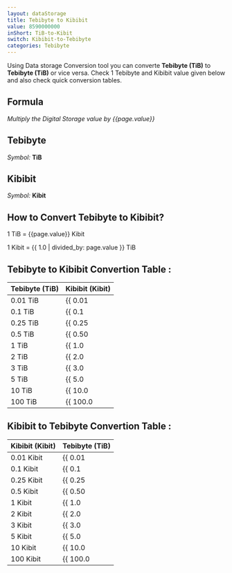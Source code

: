 ```yaml
---
layout: dataStorage
title: Tebibyte to Kibibit
value: 8590000000
inShort: TiB-to-Kibit
switch: Kibibit-to-Tebibyte
categories: Tebibyte
---
```


Using Data storage Conversion tool you can converte **Tebibyte (TiB)** to **Tebibyte (TiB)** or vice versa. Check 1 Tebibyte and Kibibit value given below and also check quick conversion tables.

## Formula
*Multiply the Digital Storage value by {{page.value}}*

## Tebibyte
*Symbol:* **TiB**

## Kibibit
*Symbol:* **Kibit**

## How to Convert Tebibyte to Kibibit?

1 TiB = {{page.value}} Kibit

1 Kibit = {{ 1.0 | divided_by: page.value }} TiB


## Tebibyte to Kibibit Convertion Table :

| Tebibyte (TiB) | Kibibit (Kibit) |
| ---- | ---- |
| 0.01 TiB | {{ 0.01 | times: page.value | round: 12 }} Kibit |
| 0.1 TiB | {{ 0.1 | times: page.value | round: 12 }} Kibit |
| 0.25 TiB | {{ 0.25 | times: page.value | round: 12 }} Kibit |
| 0.5 TiB | {{ 0.50 | times: page.value | round: 12 }} Kibit |
| 1 TiB | {{ 1.0 | times: page.value | round: 12 }} Kibit |
| 2 TiB | {{ 2.0 | times: page.value | round: 12 }} Kibit |
| 3 TiB | {{ 3.0 | times: page.value | round: 12 }} Kibit |
| 5 TiB | {{ 5.0 | times: page.value | round: 12 }} Kibit |
| 10 TiB | {{ 10.0 | times: page.value | round: 12 }} Kibit |
| 100 TiB | {{ 100.0 | times: page.value | round: 12 }} Kibit |

## Kibibit to Tebibyte Convertion Table :

| Kibibit (Kibit) | Tebibyte (TiB) |
| ---- | ---- |
| 0.01 Kibit | {{ 0.01 | divided_by: page.value | round: 12 }} TiB |
| 0.1 Kibit | {{ 0.1 | divided_by: page.value | round: 12 }} TiB |
| 0.25 Kibit | {{ 0.25 | divided_by: page.value | round: 12 }} TiB |
| 0.5 Kibit | {{ 0.50 | divided_by: page.value | round: 12 }} TiB |
| 1 Kibit | {{ 1.0 | divided_by: page.value | round: 12 }} TiB |
| 2 Kibit | {{ 2.0 | divided_by: page.value | round: 12 }} TiB |
| 3 Kibit | {{ 3.0 | divided_by: page.value | round: 12 }} TiB |
| 5 Kibit | {{ 5.0 | divided_by: page.value | round: 12 }} TiB |
| 10 Kibit | {{ 10.0 | divided_by: page.value | round: 12 }} TiB |
| 100 Kibit | {{ 100.0 | divided_by: page.value | round: 12 }} TiB |


<script>
document.getElementById('selectInput')[17].selected = true
document.getElementById('selectOutput')[3].selected = true
</script>
